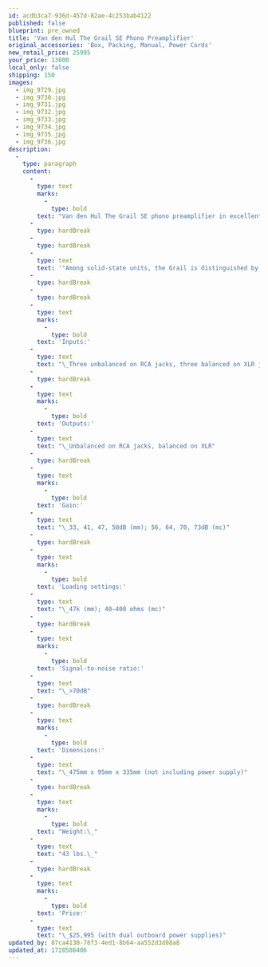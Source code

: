```yaml
---
id: acdb3ca7-936d-457d-82ae-4c253bab4122
published: false
blueprint: pre_owned
title: 'Van den Hul The Grail SE Phono Preamplifier'
original_accessories: 'Box, Packing, Manual, Power Cords'
new_retail_price: 25995
your_price: 13000
local_only: false
shipping: 150
images:
  - img_9729.jpg
  - img_9730.jpg
  - img_9731.jpg
  - img_9732.jpg
  - img_9733.jpg
  - img_9734.jpg
  - img_9735.jpg
  - img_9736.jpg
description:
  -
    type: paragraph
    content:
      -
        type: text
        marks:
          -
            type: bold
        text: "Van den Hul The Grail SE phono preamplifier in excellent physical and functional condition. A world class phono preamp that sold as new for $25,995.00. Original box for main unit included along with owner's manual and power cords for the dual outboard power supplies.\_"
      -
        type: hardBreak
      -
        type: hardBreak
      -
        type: text
        text: '"Among solid-state units, the Grail is distinguished by its sheer dynamic wallop and superbly low noise floor. It will help to goose just about any set of loudspeakers with its unabashed sonic horsepower. The bottom line is that the Grail brought its own set of attributes to the music—dynamic effervescence coupled with a smooth sound. Kudos to A.J. Van den Hul for not resting on his abundant laurels and striving to produce a top-drawer phono stage that exceeds his previous efforts."'
      -
        type: hardBreak
      -
        type: hardBreak
      -
        type: text
        marks:
          -
            type: bold
        text: 'Inputs:'
      -
        type: text
        text: "\_Three unbalanced on RCA jacks, three balanced on XLR jacks (one mc, one mm, one switchable between mm and mc)\_"
      -
        type: hardBreak
      -
        type: text
        marks:
          -
            type: bold
        text: 'Outputs:'
      -
        type: text
        text: "\_Unbalanced on RCA jacks, balanced on XLR"
      -
        type: hardBreak
      -
        type: text
        marks:
          -
            type: bold
        text: 'Gain:'
      -
        type: text
        text: "\_33, 41, 47, 50dB (mm); 56, 64, 70, 73dB (mc)"
      -
        type: hardBreak
      -
        type: text
        marks:
          -
            type: bold
        text: 'Loading settings:'
      -
        type: text
        text: "\_47k (mm); 40–400 ohms (mc)"
      -
        type: hardBreak
      -
        type: text
        marks:
          -
            type: bold
        text: 'Signal-to-noise ratio:'
      -
        type: text
        text: "\_>70dB"
      -
        type: hardBreak
      -
        type: text
        marks:
          -
            type: bold
        text: 'Dimensions:'
      -
        type: text
        text: "\_475mm x 95mm x 335mm (not including power supply)"
      -
        type: hardBreak
      -
        type: text
        marks:
          -
            type: bold
        text: "Weight:\_"
      -
        type: text
        text: "43 lbs.\_"
      -
        type: hardBreak
      -
        type: text
        marks:
          -
            type: bold
        text: 'Price:'
      -
        type: text
        text: "\_$25,995 (with dual outboard power supplies)"
updated_by: 87ca4130-78f3-4ed1-8b64-aa552d3d08a8
updated_at: 1728586406
---
```

